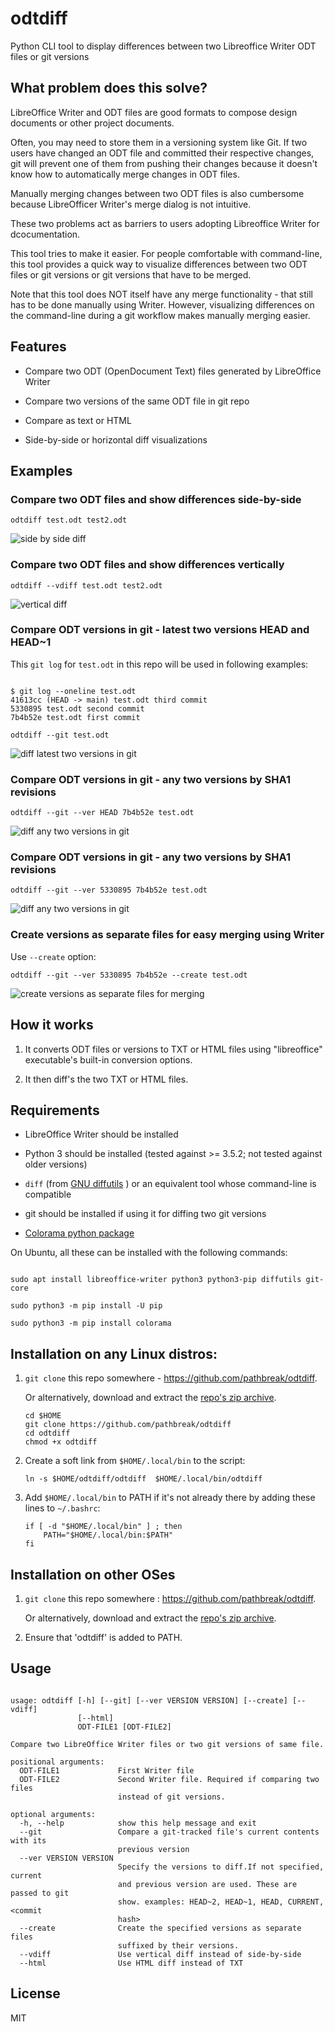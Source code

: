 # odtdiff
Python CLI tool to display differences between two Libreoffice Writer ODT files or git versions

## What problem does this solve?

LibreOffice Writer and ODT files are good formats to compose design documents 
or other project documents.

Often, you may need to store them in a versioning system like Git. If two
users have changed an ODT file and committed their respective changes,
git will prevent one of them from pushing their changes because it doesn't
know how to automatically merge changes in ODT files.

Manually merging changes between two ODT files is also cumbersome because 
LibreOfficer Writer's merge dialog is not intuitive. 

These two problems act as barriers to users adopting Libreoffice Writer 
for dcocumentation.

This tool tries to make it easier. For people comfortable with command-line, 
this tool provides a quick way to visualize differences between two ODT files
or git versions or git versions that have to be merged. 

Note that this tool does NOT itself have any merge functionality - that 
still has to be done manually using Writer. However, visualizing
differences on the command-line during a git workflow makes manually merging 
easier.




## Features

+ Compare two ODT (OpenDocument Text) files generated by LibreOffice Writer

+ Compare two versions of the same ODT file in git repo

+ Compare as text or HTML

+ Side-by-side or horizontal diff visualizations


## Examples

### Compare two ODT files and show differences side-by-side

```
odtdiff test.odt test2.odt
```

![side by side diff](gallery/side-by-side.png)




### Compare two ODT files and show differences vertically

```
odtdiff --vdiff test.odt test2.odt
```

![vertical diff](gallery/vdiff.png)


### Compare ODT versions in git - latest two versions HEAD and HEAD~1

This `git log` for `test.odt` in this repo will be used in following examples:

```

$ git log --oneline test.odt
41613cc (HEAD -> main) test.odt third commit
5330895 test.odt second commit
7b4b52e test.odt first commit

```

```
odtdiff --git test.odt
```

![diff latest two versions in git](gallery/git-no-versions.png)


### Compare ODT versions in git - any two versions by SHA1 revisions

```
odtdiff --git --ver HEAD 7b4b52e test.odt
```

![diff any two versions in git](gallery/git-head-vs-first.png)




### Compare ODT versions in git - any two versions by SHA1 revisions

```
odtdiff --git --ver 5330895 7b4b52e test.odt
```

![diff any two versions in git](gallery/git-second-vs-first.png)




### Create versions as separate files for easy merging using Writer

Use `--create` option:

```
odtdiff --git --ver 5330895 7b4b52e --create test.odt
```

![create versions as separate files for merging](gallery/create-versions.png)





## How it works

1. It converts ODT files or versions to TXT or HTML files using "libreoffice" executable's
built-in conversion options.

2. It then diff's the two TXT or HTML files.



## Requirements

- LibreOffice Writer should be installed

- Python 3 should be installed (tested against >= 3.5.2; not tested against older versions)

- `diff` (from [GNU diffutils](http://www.gnu.org/software/diffutils/) ) or an equivalent tool whose
  command-line is compatible

- git should be installed if using it for diffing two git versions

- [Colorama python package](https://pypi.org/project/colorama/)



On Ubuntu, all these can be installed with the following commands:

```

sudo apt install libreoffice-writer python3 python3-pip diffutils git-core

sudo python3 -m pip install -U pip

sudo python3 -m pip install colorama

```

## Installation on any Linux distros:

1. `git clone` this repo somewhere - https://github.com/pathbreak/odtdiff.
   
   Or alternatively, download and extract the [repo's zip archive](https://github.com/pathbreak/odtdiff/archive/refs/heads/main.zip).
   
   ```
   cd $HOME
   git clone https://github.com/pathbreak/odtdiff
   cd odtdiff
   chmod +x odtdiff
   ```

2. Create a soft link from `$HOME/.local/bin` to the script:

   ```
   ln -s $HOME/odtdiff/odtdiff  $HOME/.local/bin/odtdiff
   ```
   
3. Add `$HOME/.local/bin` to PATH if it's not already there by adding
   these lines to `~/.bashrc`:


    ```
    if [ -d "$HOME/.local/bin" ] ; then
        PATH="$HOME/.local/bin:$PATH"
    fi
    ```

## Installation on other OSes

1. `git clone` this repo somewhere : https://github.com/pathbreak/odtdiff.
   
   Or alternatively, download and extract the [repo's zip archive](https://github.com/pathbreak/odtdiff/archive/refs/heads/main.zip).
   
2. Ensure that 'odtdiff' is added to PATH.



## Usage

```

usage: odtdiff [-h] [--git] [--ver VERSION VERSION] [--create] [--vdiff]
               [--html]
               ODT-FILE1 [ODT-FILE2]

Compare two LibreOffice Writer files or two git versions of same file.

positional arguments:
  ODT-FILE1             First Writer file
  ODT-FILE2             Second Writer file. Required if comparing two files
                        instead of git versions.

optional arguments:
  -h, --help            show this help message and exit
  --git                 Compare a git-tracked file's current contents with its
                        previous version
  --ver VERSION VERSION
                        Specify the versions to diff.If not specified, current
                        and previous version are used. These are passed to git
                        show. examples: HEAD~2, HEAD~1, HEAD, CURRENT, <commit
                        hash>
  --create              Create the specified versions as separate files
                        suffixed by their versions.
  --vdiff               Use vertical diff instead of side-by-side
  --html                Use HTML diff instead of TXT

```


## License

MIT
